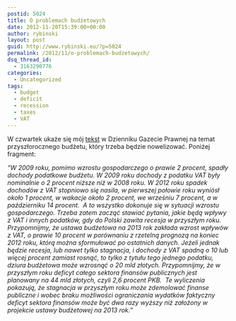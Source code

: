 ```yaml
---
postid: 5024
title: O problemach budżetowych
date: 2012-11-20T15:39:00+00:00
author: rybinski
layout: post
guid: http://www.rybinski.eu/?p=5024
permalink: /2012/11/o-problemach-budzetowych/
dsq_thread_id:
  - 3163290776
categories:
  - Uncategorized
tags:
  - budget
  - deficit
  - recession
  - taxes
  - VAT
---
```

W czwartek ukaże się mój [tekst](http://podatki.gazetaprawna.pl/komentarze/663823,rybinski_nadciaga_tsunami_budzetowe_ministrowi_rzednie_mina.html) w Dzienniku Gazecie Prawnej na temat przyszłorocznego budżetu, który trzeba będzie nowelizować. Poniżej fragment:

_“W 2009 roku, pomimo wzrostu gospodarczego o prawie 2 procent, spadły dochody podatkowe budżetu. W 2009 roku dochody z podatku VAT były nominalnie o 2 procent niższe niż w 2008 roku. W 2012 roku spadek dochodów z VAT stopniowo się nasila, w pierwszej połowie roku wyniósł około 1 procent, w wakacje około 2 procent, we wrześniu 7 procent, a w październiku 14 procent.  A to wszystko dokonuje się w sytuacji wzrostu gospodarczego. Trzeba zatem zacząć stawiać pytania, jakie będą wpływy z VAT i innych podatków, gdy do Polski zawita recesja w przyszłym roku. Przypomnijmy, że ustawa budżetowa na 2013 rok zakłada wzrost wpływów z VAT, o prawie 10 procent w porównaniu z rzetelną prognozą na koniec 2012 roku, którą można sformułować po ostatnich danych. Jeżeli jednak będzie recesja, lub nawet tylko stagnacja, i dochody z VAT spadną o 10 lub więcej procent zamiast rosnąć, to tylko z tytułu tego jednego podatku, dziura budżetowa może wzrosnąć o 20 mld złotych. Przypomnijmy, że w przyszłym roku deficyt całego sektora finansów publicznych jest planowany na 44 mld złotych, czyli 2,6 procent PKB.  Te wyliczenia pokazują, że stagnacja w przyszłym roku może zdemolować finanse publiczne i wobec braku możliwości ograniczania wydatków faktyczny deficyt sektora finansów może być dwa razy wyższy niż założony w projekcie ustawy budżetowej na 2013 rok.”_
